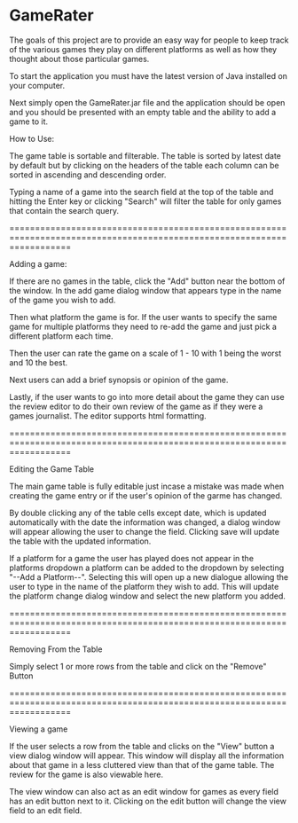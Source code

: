 GameRater
=========

The goals of this project are to provide an easy way for people to keep track of the various games they play on different platforms as well as how they thought about those particular games.

To start the application you must have the latest version of Java installed on your computer.

Next simply open the GameRater.jar file and the application should be open and you should be presented with an empty table and the ability to add a game to it.

How to Use:

The game table is sortable and filterable. The table is sorted by latest date by default but by clicking on the headers of the table each column can be sorted in ascending and descending order. 

Typing a name of a game into the search field at the top of the table and hitting the Enter key or clicking "Search" will filter the table for only games that contain the search query.

========================================================================================================================

Adding a game:

If there are no games in the table, click the "Add" button near the bottom of the window. In the add game dialog window that appears type in the name of the game you wish to add. 

Then what platform the game is for. If the user wants to specify the same game for multiple platforms they need to re-add the game and just pick a different platform each time. 

Then the user can rate the game on a scale of 1 - 10 with 1 being the worst and 10 the best.

Next users can add a brief synopsis or opinion of the game.

Lastly, if the user wants to go into more detail about the game they can use the review editor to do their own review of the game as if they were a games journalist.  The editor supports html formatting.

========================================================================================================================

Editing the Game Table

The main game table is fully editable just incase a mistake was made when creating the game entry or if the user's opinion of the garme has changed.

By double clicking any of the table cells except date, which is updated automatically with the date the information was changed, a dialog window will appear allowing the user to change the field. Clicking save will update the table with the updated information.

If a platform for a game the user has played does not appear in the platforms dropdown a platform can be added to the dropdown by selecting "--Add a Platform--". Selecting this will open up a new dialogue allowing the user to type in the name of the platform they wish to add. This will update the platform change dialog window and select the new platform you added.

========================================================================================================================

Removing From the Table

Simply select 1 or more rows from the table and click on the "Remove" Button

========================================================================================================================

Viewing a game

If the user selects a row from the table and clicks on the "View" button a view dialog window will appear. This window will display all the information about that game in a less cluttered view than that of the game table. The review for the game is also viewable here.

The view window can also act as an edit window for games as every field has an edit button next to it. Clicking on the edit button will change the view field to an edit field.



